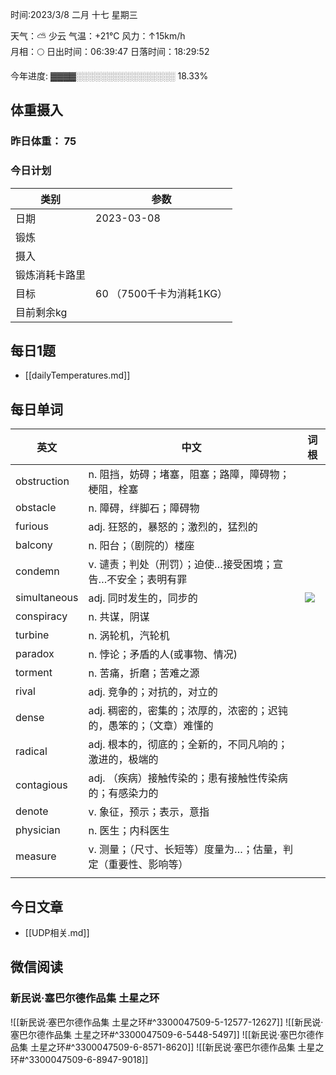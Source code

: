

时间:2023/3/8 二月 十七 星期三

天气：⛅️  少云 气温：+21°C 风力：↑15km/h  
月相：🌕 日出时间：06:39:47 日落时间：18:29:52

今年进度: ▓▓▓▓░░░░░░░░░░░░░░░░ 18.33%

## 体重摄入

### 昨日体重： 75
### 今日计划
| 类别           | 参数                    |
| -------------- | ----------------------- |
| 日期           | 2023-03-08               |
| 锻炼           |               |
| 摄入           |  |
| 锻炼消耗卡路里 | |
| 目标           | 60      （7500千卡为消耗1KG）                |
| 目前剩余kg               |                          |



## 每日1题

- [[dailyTemperatures.md]]

## 每日单词

| 英文         | 中文                                                                | 词根                                  |
| ------------ | ------------------------------------------------------------------- | ------------------------------------- |
| obstruction  | n. 阻挡，妨碍；堵塞，阻塞；路障，障碍物；梗阻，栓塞                 |                                       |
| obstacle     | n. 障碍，绊脚石；障碍物                                             |                                       |
| furious      | adj. 狂怒的，暴怒的；激烈的，猛烈的                                 |                                       |
| balcony      | n. 阳台；（剧院的）楼座                                             |                                       |
| condemn      | v. 谴责；判处（刑罚）；迫使…接受困境；宣告…不安全；表明有罪         |                                       |
| simultaneous | adj. 同时发生的，同步的                                             | ![](language/english/词根.md#^90e72b) |
| conspiracy   | n. 共谋，阴谋                                                       |                                       |
| turbine      | n. 涡轮机，汽轮机                                                   |                                       |
| paradox      | n. 悖论；矛盾的人(或事物、情况)                                     |                                       |
| torment      | n. 苦痛，折磨；苦难之源                                             |                                       |
| rival        | adj. 竞争的；对抗的，对立的                                         |                                       |
| dense        | adj. 稠密的，密集的；浓厚的，浓密的；迟钝的，愚笨的；（文章）难懂的 |                                       |
| radical      | adj. 根本的，彻底的；全新的，不同凡响的；激进的，极端的             |                                       |
| contagious   | adj. （疾病）接触传染的；患有接触性传染病的；有感染力的             |                                       |
| denote       | v. 象征，预示；表示，意指                                           |                                       |
| physician    | n. 医生；内科医生                                                   |                                       |
| measure      | v. 测量；（尺寸、长短等）度量为…；估量，判定（重要性、影响等）      |                                       |
|              |                                                                     |                                       |


## 今日文章

- [[UDP相关.md]]

## 微信阅读

<!-- start of weread -->

### 新民说·塞巴尔德作品集 土星之环
![[新民说·塞巴尔德作品集 土星之环#^3300047509-5-12577-12627]]
![[新民说·塞巴尔德作品集 土星之环#^3300047509-6-5448-5497]]
![[新民说·塞巴尔德作品集 土星之环#^3300047509-6-8571-8620]]
![[新民说·塞巴尔德作品集 土星之环#^3300047509-6-8947-9018]]

<!-- end of weread -->
